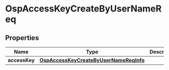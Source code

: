# OspAccessKeyCreateByUserNameReq

## Properties
Name | Type | Description | Notes
------------ | ------------- | ------------- | -------------
**accessKey** | [**OspAccessKeyCreateByUserNameReqInfo**](OspAccessKeyCreateByUserNameReqInfo.md) |  |  [optional]
